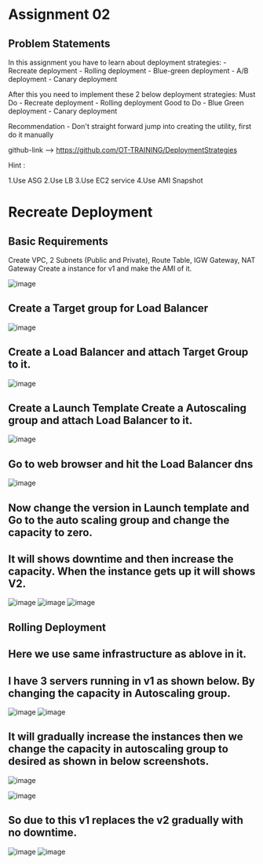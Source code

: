 # Assignment 02
## Problem Statements
In this assignment you have to learn about deployment strategies: - Recreate deployment - Rolling deployment - Blue-green deployment - A/B deployment - Canary deployment

After this you need to implement these 2 below deployment strategies: Must Do - Recreate deployment - Rolling deployment Good to Do - Blue Green deployment - Canary deployment

Recommendation - Don't straight forward jump into creating the utility, first do it manually

github-link --> https://github.com/OT-TRAINING/DeploymentStrategies

Hint :

1.Use ASG
2.Use LB
3.Use EC2 service
4.Use AMI Snapshot
# Recreate Deployment
## Basic Requirements
Create VPC, 2 Subnets (Public and Private), Route Table, IGW Gateway, NAT Gateway
Create a instance for v1 and make the AMI of it.


![image](https://github.com/user-attachments/assets/8ee10969-2189-453c-8ea8-34b2a7b54090)

## Create a Target group for Load Balancer
![image](https://github.com/user-attachments/assets/d7e4349f-4c6e-4c77-9a20-239e75febe90)

## Create a Load Balancer and attach Target Group to it.
![image](https://github.com/user-attachments/assets/8e7b1fc4-2ab9-4edb-95f3-bbebf7344803)

## Create a Launch Template Create a Autoscaling group and attach Load Balancer to it.
![image](https://github.com/user-attachments/assets/aface549-61b5-4493-9cab-34d0d00e6eb1)

## Go to web browser and hit the Load Balancer dns
![image](https://github.com/user-attachments/assets/6b284f46-d489-4668-a61c-e5784d65a32b)

## Now change the version in Launch template and Go to the auto scaling group and change the capacity to zero.
## It will shows downtime and then increase the capacity. When the instance gets up it will shows V2.

![image](https://github.com/user-attachments/assets/273591aa-987c-4335-81db-c07b6d394aae)
![image](https://github.com/user-attachments/assets/182aac5b-7762-47fe-9218-6a222384972a)
![image](https://github.com/user-attachments/assets/ff64d8c9-188e-44b1-8e00-5ec9e8ad507e)

## Rolling Deployment
## Here we use same infrastructure as ablove in it.
## I have 3 servers running in v1 as shown below. By changing the capacity in Autoscaling group.
![image](https://github.com/user-attachments/assets/492e4c35-3f27-4799-bd77-8d3057017605)
![image](https://github.com/user-attachments/assets/b1463af9-fbed-49fe-8682-ce6dd354e98a)

## It will gradually increase the instances then we change the capacity in autoscaling group to desired as shown in below screenshots.
![image](https://github.com/user-attachments/assets/ad225fd6-20fa-4d0e-918e-bd14c7bbb407)

![image](https://github.com/user-attachments/assets/cac9c192-ed83-44f8-b5df-77a46c58a8b4)

## So due to this v1 replaces the v2 gradually with no downtime.
![image](https://github.com/user-attachments/assets/18c655a5-d419-4b12-8ef3-3c4ec6644ee9)
![image](https://github.com/user-attachments/assets/d5eccbf9-1b1a-4e3c-9c43-715e052ca61f)










